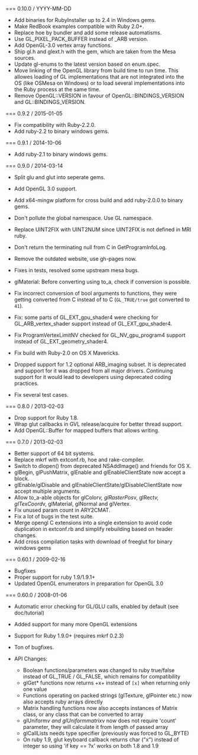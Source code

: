 === 0.10.0 / YYYY-MM-DD

* Add binaries for RubyInstaller up to 2.4 in Windows gems.
* Make RedBook examples compatible with Ruby 2.0+.
* Replace hoe by bundler and add some release automatisms.
* Use GL_PIXEL_PACK_BUFFER instead of _ARB version.
* Add OpenGL-3.0 vertex array functions.
* Ship gl.h and glext.h with the gem, which are taken from the Mesa sources.
* Update gl-enums to the latest version based on enum.spec.
* Move linking of the OpenGL library from build time to run time.
  This allowes loading of GL implementations that are not integrated into
  the OS (like OSMesa on Windows) or to load several implementations
  into the Ruby process at the same time.
* Remove OpenGL::VERSION in favour of OpenGL::BINDINGS_VERSION and GL::BINDINGS_VERSION.

=== 0.9.2 / 2015-01-05

* Fix compatibility with Ruby-2.2.0.
* Add ruby-2.2 to binary windows gems.

=== 0.9.1 / 2014-10-06

* Add ruby-2.1 to binary windows gems.

=== 0.9.0 / 2014-03-14

* Split glu and glut into seperate gems.
* Add OpenGL 3.0 support.
* Add x64-mingw platform for cross build and add ruby-2.0.0 to binary gems.
* Don't pollute the global namespace. Use GL namespace.

* Replace UINT2FIX with UINT2NUM since UINT2FIX is not defined in MRI ruby.
* Don't return the terminating null from C in GetProgramInfoLog.
* Remove the outdated website, use gh-pages now.
* Fixes in tests, resolved some upstream mesa bugs.
* glMaterial: Before converting using to_a, check if conversion is possible.
* Fix incorrect conversion of bool arguments to functions, they were getting
  converted from C instead of to C (`GL_TRUE/true` got converted to `41`).
* Fix: some parts of GL_EXT_gpu_shader4 were checking for GL_ARB_vertex_shader
support instead of GL_EXT_gpu_shader4.
* Fix ProgramVertexLimitNV checked for GL_NV_gpu_program4 support instead of
GL_EXT_geometry_shader4.
* Fix build with Ruby-2.0 on OS X Mavericks.

* Dropped support for 1.2 optional ARB_imaging subset. It is deprecated and
support for it was dropped from all major drivers. Continuing support for it
would lead to developers using deprecated coding practices.

* Fix several test cases.

=== 0.8.0 / 2013-02-03

* Drop support for Ruby 1.8.
* Wrap glut callbacks in GVL release/acquire for better thread support.
* Add OpenGL::Buffer for mapped buffers that allows writing.

=== 0.7.0 / 2013-02-03

* Better support of 64 bit systems.
* Replace mkrf with extconf.rb, hoe and rake-compiler.
* Switch to dlopen() from deprecated NSAddImage() and friends for OS X.
* glBegin, glPushMatrix, glEnable and glEnableClientState now accept a block.
* glEnable/glDisable and glEnableClientState/glDisableClientState now accept
  multiple arguments.
* Allow to_a-able objects for glColor*v, glRasterPos*v, glRect*v, glTexCoord*v,
  glMaterial, glNormal and glVertex.
* Fix unused param count in ARY2CMAT.
* Fix a lot of bugs in the test suite.
* Merge opengl C extensions into a single extension to avoid code duplication
  in extconf.rb and simplify rebuilding based on header changes.
* Add cross compilation tasks with download of freeglut for binary windows gems

=== 0.60.1 / 2009-02-16

* Bugfixes
* Proper support for ruby 1.9/1.9.1+
* Updated OpenGL enumerators in preparation for OpenGL 3.0

=== 0.60.0 / 2008-01-06

* Automatic error checking for GL/GLU calls, enabled by default (see
  doc/tutorial)
* Added support for many more OpenGL extensions
* Support for Ruby 1.9.0+ (requires mkrf 0.2.3)
* Ton of bugfixes.

* API Changes:
	* Boolean functions/parameters was changed to ruby true/false instead of
	  GL_TRUE / GL_FALSE, which remains for compatibility
	* glGet\* functions now returns +x+ instead of <code>[x]</code> when
	  returning only one value
	* Functions operating on packed strings (glTexture, glPointer etc.) now
	  also accepts ruby arrays directly
	* Matrix handling functions now also accepts instances of Matrix class, or
	  any class that can be converted to array
	* glUniform*v and glUniformmatrix*v now does not require 'count'
	  parameter, they will calculate it from length of passed array
	* glCallLists needs type specifier (previously was forced to GL_BYTE)
	* On ruby 1.9, glut keyboard callback returns char ("x") instead of integer
	  so using 'if key == ?x' works on both 1.8 and 1.9

